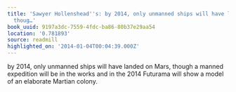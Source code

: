 ```yaml
---
title: 'Sawyer Hollenshead''s: by 2014, only unmanned ships will have landed on Mars,
  thoug…'
book_uuid: 9197a3dc-7559-4fdc-ba86-80b37e29aa54
location: '0.781893'
source: readmill
highlighted_on: '2014-01-04T00:04:39.000Z'
---
```


by 2014, only unmanned ships will have landed on Mars, though a manned expedition will be in the works and in the 2014 Futurama will show a model of an elaborate Martian colony.